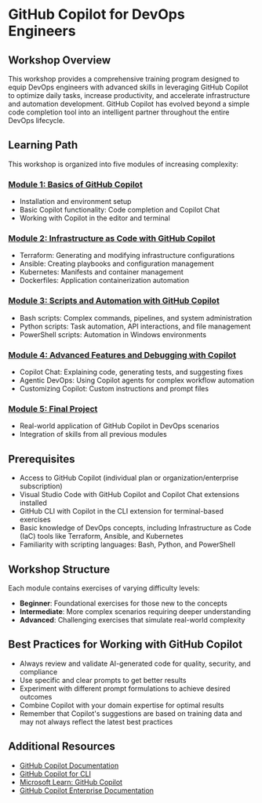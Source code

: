 # GitHub Copilot for DevOps Engineers

## Workshop Overview
This workshop provides a comprehensive training program designed to equip DevOps engineers with advanced skills in leveraging GitHub Copilot to optimize daily tasks, increase productivity, and accelerate infrastructure and automation development. GitHub Copilot has evolved beyond a simple code completion tool into an intelligent partner throughout the entire DevOps lifecycle.

## Learning Path

This workshop is organized into five modules of increasing complexity:

### [Module 1: Basics of GitHub Copilot](./module1-basics/README.md)
- Installation and environment setup
- Basic Copilot functionality: Code completion and Copilot Chat
- Working with Copilot in the editor and terminal

### [Module 2: Infrastructure as Code with GitHub Copilot](./module2-iac/README.md)
- Terraform: Generating and modifying infrastructure configurations
- Ansible: Creating playbooks and configuration management
- Kubernetes: Manifests and container management
- Dockerfiles: Application containerization automation

### [Module 3: Scripts and Automation with GitHub Copilot](./module3-scripting/README.md)
- Bash scripts: Complex commands, pipelines, and system administration
- Python scripts: Task automation, API interactions, and file management
- PowerShell scripts: Automation in Windows environments

### [Module 4: Advanced Features and Debugging with Copilot](./module4-advanced/README.md)
- Copilot Chat: Explaining code, generating tests, and suggesting fixes
- Agentic DevOps: Using Copilot agents for complex workflow automation
- Customizing Copilot: Custom instructions and prompt files

### [Module 5: Final Project](./module5-project/README.md)
- Real-world application of GitHub Copilot in DevOps scenarios
- Integration of skills from all previous modules

## Prerequisites
- Access to GitHub Copilot (individual plan or organization/enterprise subscription)
- Visual Studio Code with GitHub Copilot and Copilot Chat extensions installed
- GitHub CLI with Copilot in the CLI extension for terminal-based exercises
- Basic knowledge of DevOps concepts, including Infrastructure as Code (IaC) tools like Terraform, Ansible, and Kubernetes
- Familiarity with scripting languages: Bash, Python, and PowerShell

## Workshop Structure
Each module contains exercises of varying difficulty levels:
- **Beginner**: Foundational exercises for those new to the concepts
- **Intermediate**: More complex scenarios requiring deeper understanding
- **Advanced**: Challenging exercises that simulate real-world complexity

## Best Practices for Working with GitHub Copilot
- Always review and validate AI-generated code for quality, security, and compliance
- Use specific and clear prompts to get better results
- Experiment with different prompt formulations to achieve desired outcomes
- Combine Copilot with your domain expertise for optimal results
- Remember that Copilot's suggestions are based on training data and may not always reflect the latest best practices

## Additional Resources
- [GitHub Copilot Documentation](https://docs.github.com/en/copilot)
- [GitHub Copilot for CLI](https://docs.github.com/en/copilot/github-copilot-in-the-cli)
- [Microsoft Learn: GitHub Copilot](https://learn.microsoft.com/en-us/training/modules/introduction-to-github-copilot/)
- [GitHub Copilot Enterprise Documentation](https://docs.github.com/en/enterprise-cloud@latest/copilot/overview-of-github-copilot)
